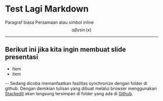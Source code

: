 # Test Lagi Markdown
Paragraf biasa
Persamaan atau simbol inline 
$$ \alpha \beta \gamma \sin(x)$$

---
## Berikut ini jika kita ingin membuat slide presentasi
* Item 
* item

--
Sedang dicoba memanfaatkan fasilitas synchronize dengan folder di github. Dengan demikian tulisan yang dibuat melalui browser menggunakan [Stackedit](https://stackedit.io) akan langsung tersimpan di folder yang ada di [Github](github.com/khbasar).


<!--stackedit_data:
eyJoaXN0b3J5IjpbMjA1Njg3MzI4MSwtMzA2MDc1ODYyXX0=
-->